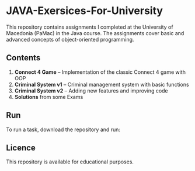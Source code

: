 # JAVA-Exersices-For-University 
This repository contains assignments I completed at the University of Macedonia (PaMac) in the Java course. The assignments cover basic and advanced concepts of object-oriented programming.


## Contents
1. **Connect 4 Game** – Implementation of the classic Connect 4 game with OOP
2. **Criminal System v1** – Criminal management system with basic functions
3. **Criminal System v2** – Adding new features and improving code
4. **Solutions** from some Exams

   
## Run
To run a task, download the repository and run:

## Licence
This repository is available for educational purposes.

